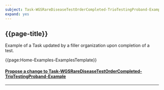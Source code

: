 ```yaml
---
subject: Task-WGSRareDiseaseTestOrderCompleted-TrioTestingProband-Example
expand: yes
---
```



## {{page-title}}

Example of a Task updated by a filler organization upon completion of a test.

{{page:Home-Examples-ExamplesTemplate}}


<div id="Feedback" class="tabcontent">
<h4><a href='https://simplifier.net/NHS-Digital-FHIR-Genomics-Implementation-Guide/Task-WGSRareDiseaseTestOrderCompleted-TrioTestingProband-Example/~issues?level=Filee' target="_blank">Propose a change to Task-WGSRareDiseaseTestOrderCompleted-TrioTestingProband-Example</a></h4>
</div>

---